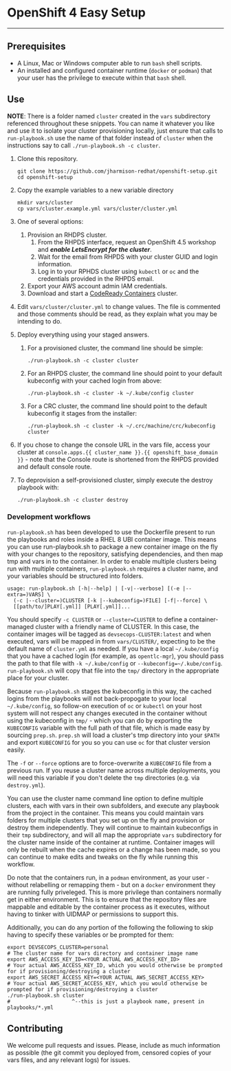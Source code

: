 # OpenShift 4 Easy Setup

---

## Prerequisites

- A Linux, Mac or Windows computer able to run `bash` shell scripts.
- An installed and configured container runtime (`docker` or `podman`) that your user has the privilege to execute within that `bash` shell.

## Use

**NOTE**: There is a folder named `cluster` created in the `vars` subdirectory referenced throughout these snippets. You can name it whatever you like and use it to isolate your cluster provisioning locally, just ensure that calls to `run-playbook.sh` use the name of that folder instead of `cluster` when the instructions say to call `./run-playbook.sh -c cluster`.

1. Clone this repository.

    ```shell
    git clone https://github.com/jharmison-redhat/openshift-setup.git
    cd openshift-setup
    ```

1. Copy the example variables to a new variable directory

   ```shell
   mkdir vars/cluster
   cp vars/cluster.example.yml vars/cluster/cluster.yml
   ```

1. One of several options:
   1. Provision an RHDPS cluster.
      1. From the RHPDS interface, request an OpenShift 4.5 workshop and _**enable LetsEncrypt for the cluster**_.
      1. Wait for the email from RHPDS with your cluster GUID and login information.
      1. Log in to your RPHDS cluster using `kubectl` or `oc` and the credentials provided in the RHPDS email.
   1. Export your AWS account admin IAM credentials.
   1. Download and start a [CodeReady Containers](https://developers.redhat.com/products/codeready-containers/download) cluster.
1. Edit `vars/cluster/cluster.yml` to change values. The file is commented and those comments should be read, as they explain what you may be intending to do.
1. Deploy everything using your staged answers.
   1. For a provisioned cluster, the command line should be simple:

      ```shell
      ./run-playbook.sh -c cluster cluster
      ```

   1. For an RHPDS cluster, the command line should point to your default kubeconfig with your cached login from above:

      ```shell
      ./run-playbook.sh -c cluster -k ~/.kube/config cluster
      ```

   1. For a CRC cluster, the command line should point to the default kubeconfig it stages from the installer:

      ```shell
      ./run-playbook.sh -c cluster -k ~/.crc/machine/crc/kubeconfig cluster
      ```

1. If you chose to change the console URL in the vars file, access your cluster at `console.apps.{{ cluster_name }}.{{ openshift_base_domain }}` - note that the Console route is shortened from the RHPDS provided and default console route.

1. To deprovision a self-provisioned cluster, simply execute the destroy playbook with:

   ```shell
   ./run-playbook.sh -c cluster destroy
   ```

### Development workflows

`run-playbook.sh` has been developed to use the Dockerfile present to run the playbooks and roles inside a RHEL 8 UBI container image. This means you can use run-playbook.sh to package a new container image on the fly with your changes to the repository, satisfying dependencies, and then map tmp and vars in to the container. In order to enable multiple clusters being run with multiple containers, `run-playbook.sh` requires a cluster name, and your variables should be structured into folders.

```shell
usage: run-playbook.sh [-h|--help] | [-v|--verbose] [(-e |--extra=)VARS] \
  (-c |--cluster=)CLUSTER [-k |--kubeconfig=)FILE] [-f|--force] \
  [[path/to/]PLAY[.yml]] [PLAY[.yml]]...
```

You should specify `-c CLUSTER` or `--cluster=CLUSTER` to define a container-managed cluster with a friendly name of CLUSTER. In this case, the container images will be tagged as `devsecops-CLUSTER:latest` and when executed, vars will be mapped in from `vars/CLUSTER/`, expecting to be the default name of `cluster.yml` as needed. If you have a local `~/.kube/config` that you have a cached login (for example, as `opentlc-mgr`), you should pass the path to that file with `-k ~/.kube/config` or `--kubeconfig=~/.kube/config`. `run-playbook.sh` will copy that file into the `tmp/` directory in the appropriate place for your cluster.

Because `run-playbook.sh` stages the kubeconfig in this way, the cached logins from the playbooks will not back-propogate to your local `~/.kube/config`, so follow-on execution of `oc` or `kubectl` on your host system will not respect any changes executed in the container without using the kubeconfig in `tmp/` - which you can do by exporting the `KUBECONFIG` variable with the full path of that file, which is made easy by sourcing `prep.sh`. `prep.sh` will load a cluster's tmp directory into your `$PATH` and export `KUBECONFIG` for you so you can use `oc` for that cluster version easily.

The `-f` or `--force` options are to force-overwrite a `KUBECONFIG` file from a previous run. If you reuse a cluster name across multiple deployments, you will need this variable if you don't delete the `tmp` directories (e.g. via `destroy.yml`).

You can use the cluster name command line option to define multiple clusters, each with vars in their own subfolders, and execute any playbook from the project in the container. This means you could maintain vars folders for multiple clusters that you set up on the fly and provision or destroy them independently. They will continue to maintain kubeconfigs in their `tmp` subdirectory, and will all map the appropriate `vars` subdirectory for the cluster name inside of the container at runtime. Container images will only be rebuilt when the cache expires or a change has been made, so you can continue to make edits and tweaks on the fly while running this workflow.

Do note that the containers run, in a `podman` environment, as your user - without relabelling or remapping them - but on a `docker` environment they are running fully priveleged. This is more privilege than containers normally get in either environment. This is to ensure that the repository files are mappable and editable by the container process as it executes, without having to tinker with UIDMAP or permissions to support this.

Additionally, you can do any portion of the following the following to skip having to specify these variables or be prompted for them:

```shell
export DEVSECOPS_CLUSTER=personal                                                # The cluster name for vars directory and container image name
export AWS_ACCESS_KEY_ID=<YOUR ACTUAL AWS_ACCESS_KEY_ID>                         # Your actual AWS_ACCESS_KEY_ID, which you would otherwise be prompted for if provisioning/destroying a cluster
export AWS_SECRET_ACCESS_KEY=<YOUR ACTUAL AWS_SECRET_ACCESS_KEY>                 # Your actual AWS_SECRET_ACCESS_KEY, which you would otherwise be prompted for if provisioning/destroying a cluster
./run-playbook.sh cluster
#                    ^--this is just a playbook name, present in playbooks/*.yml
```

## Contributing

We welcome pull requests and issues. Please, include as much information as possible (the git commit you deployed from, censored copies of your vars files, and any relevant logs) for issues.
